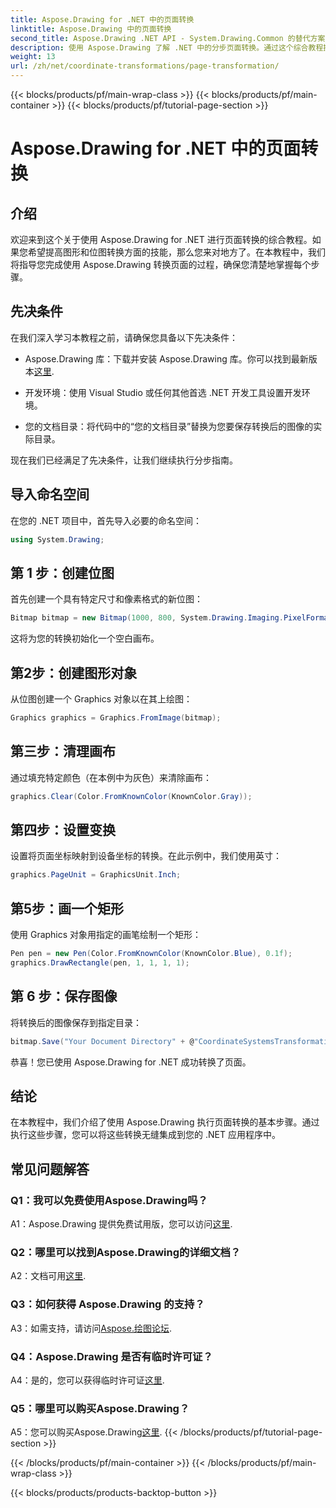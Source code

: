 ```yaml
---
title: Aspose.Drawing for .NET 中的页面转换
linktitle: Aspose.Drawing 中的页面转换
second_title: Aspose.Drawing .NET API - System.Drawing.Common 的替代方案
description: 使用 Aspose.Drawing 了解 .NET 中的分步页面转换。通过这个综合教程提高您的图形技能。
weight: 13
url: /zh/net/coordinate-transformations/page-transformation/
---
```


{{< blocks/products/pf/main-wrap-class >}}
{{< blocks/products/pf/main-container >}}
{{< blocks/products/pf/tutorial-page-section >}}

# Aspose.Drawing for .NET 中的页面转换

## 介绍

欢迎来到这个关于使用 Aspose.Drawing for .NET 进行页面转换的综合教程。如果您希望提高图形和位图转换方面的技能，那么您来对地方了。在本教程中，我们将指导您完成使用 Aspose.Drawing 转换页面的过程，确保您清楚地掌握每个步骤。

## 先决条件

在我们深入学习本教程之前，请确保您具备以下先决条件：

-  Aspose.Drawing 库：下载并安装 Aspose.Drawing 库。你可以找到最新版本[这里](https://releases.aspose.com/drawing/net/).

- 开发环境：使用 Visual Studio 或任何其他首选 .NET 开发工具设置开发环境。

- 您的文档目录：将代码中的“您的文档目录”替换为您要保存转换后的图像的实际目录。

现在我们已经满足了先决条件，让我们继续执行分步指南。

## 导入命名空间

在您的 .NET 项目中，首先导入必要的命名空间：

```csharp
using System.Drawing;
```

## 第 1 步：创建位图

首先创建一个具有特定尺寸和像素格式的新位图：

```csharp
Bitmap bitmap = new Bitmap(1000, 800, System.Drawing.Imaging.PixelFormat.Format32bppPArgb);
```

这将为您的转换初始化一个空白画布。

## 第2步：创建图形对象

从位图创建一个 Graphics 对象以在其上绘图：

```csharp
Graphics graphics = Graphics.FromImage(bitmap);
```

## 第三步：清理画布

通过填充特定颜色（在本例中为灰色）来清除画布：

```csharp
graphics.Clear(Color.FromKnownColor(KnownColor.Gray));
```

## 第四步：设置变换

设置将页面坐标映射到设备坐标的转换。在此示例中，我们使用英寸：

```csharp
graphics.PageUnit = GraphicsUnit.Inch;
```

## 第5步：画一个矩形

使用 Graphics 对象用指定的画笔绘制一个矩形：

```csharp
Pen pen = new Pen(Color.FromKnownColor(KnownColor.Blue), 0.1f);
graphics.DrawRectangle(pen, 1, 1, 1, 1);
```

## 第 6 步：保存图像

将转换后的图像保存到指定目录：

```csharp
bitmap.Save("Your Document Directory" + @"CoordinateSystemsTransformations\PageTransformation_out.png");
```

恭喜！您已使用 Aspose.Drawing for .NET 成功转换了页面。

## 结论

在本教程中，我们介绍了使用 Aspose.Drawing 执行页面转换的基本步骤。通过执行这些步骤，您可以将这些转换无缝集成到您的 .NET 应用程序中。

## 常见问题解答

### Q1：我可以免费使用Aspose.Drawing吗？

 A1：Aspose.Drawing 提供免费试用版，您可以访问[这里](https://releases.aspose.com/).

### Q2：哪里可以找到Aspose.Drawing的详细文档？

 A2：文档可用[这里](https://reference.aspose.com/drawing/net/).

### Q3：如何获得 Aspose.Drawing 的支持？

 A3：如需支持，请访问[Aspose.绘图论坛](https://forum.aspose.com/c/diagram/17).

### Q4：Aspose.Drawing 是否有临时许可证？

 A4：是的，您可以获得临时许可证[这里](https://purchase.aspose.com/temporary-license/).

### Q5：哪里可以购买Aspose.Drawing？

 A5：您可以购买Aspose.Drawing[这里](https://purchase.aspose.com/buy).
{{< /blocks/products/pf/tutorial-page-section >}}

{{< /blocks/products/pf/main-container >}}
{{< /blocks/products/pf/main-wrap-class >}}

{{< blocks/products/products-backtop-button >}}
